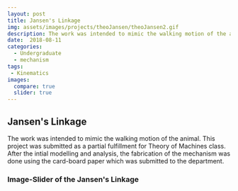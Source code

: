 ```yaml
---
layout: post
title: Jansen's Linkage  
img: assets/images/projects/theoJansen/theoJansen2.gif
description: The work was intended to mimic the walking motion of the animal. This project was submitted as a partial fulfillment for Theory of Machines class. 
date:  2018-08-11
categories:
  - Undergraduate
  - mechanism 
tags:
 - Kinematics
images:
  compare: true
  slider: true
---
```


## Jansen's Linkage

The work was intended to mimic the walking motion of the animal. This project was submitted as a partial fulfillment for Theory of Machines class. After the intial modelling and analysis, the fabrication of the mechanism was done using the card-board paper which was submitted to the department. 

<div>
<object data="{{ site.url }}{{ site.baseurl }}/images/projects/theoJansen/theoJansen2.gif" width="100%" height="100%" type="image/gif"></object>
</div>


### Image-Slider of the Jansen's Linkage 



